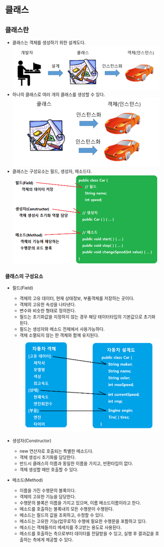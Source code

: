 # 클래스
## 클래스란
- 클래스는 객체를 생성하기 위한 설계도다.
  <kbd>![alt 클래스와 객체](/images/java/classAndInstance.PNG)</kbd>
- 하나의 클래스로 여러 개의 클래스를 생성할 수 있다.
  <kbd>![alt 클래스의 구성요소](/images/java/classAndInstance2.png)</kbd>
- 클래스는 구성요소는 필드, 생성자, 메소드다.
  <kbd>![alt 클래스의 구성요소](/images/java/class1.png)</kbd>

### 클래스의 구성요소
- 필드(Field)
  + 객체의 고유 데이터, 현재 상태정보, 부품객체를 저장하는 곳이다.
  + 객체의 고유한 속성을 나타낸다.
  + 변수와 비슷한 형태로 정의한다.
  + 필드는 초기화값을 지정하지 않는 경우 해당 테이터타입의 기본값으로 초기화된다.
  + 필드는 생성자와 메소드 전체에서 사용가능하다.
  + 객체 소멸되지 않는 한 객체와 함께 유지된다.
  <kbd>![alt 클래스의 필드](/images/java/classField1.png)</kbd>

- 생성자(Constructor)
  + new 연산자로 호출되는 특별한 메소드다.
  + 객체 생성시 초기화를 담당한다.
  + 반드시 클래스의 이름과 동일한 이름을 가지고, 반환타입이 없다.
  + 객체 생성할 때만 호출할 수 있다.
  
- 메소드(Method)
  + 이름을 가진 수행문의 블록이다.
  + 객체의 고유한 기능을 담당한다.
  + 수행문의 블록은 이름을 가지고 있으며, 이름 메소드이름이라고 한다.
  + 메소드를 호출하는 블록내의 모든 수행문이 수행된다.
  + 메소드는 필드의 값을 조회하고, 수정할 수 있다.
  + 메소드는 고유한 기능(업무로직) 수행에 필요한 수행문을 포함하고 있다.
  + 메소드는 객체들끼리 메세지를 주고받는 용도로 사용된다.
  + 메소드를 호출하는 측으로부터 데이터를 전달받을 수 있고, 실행 후 결과값을 호출하는 측에게 제공할 수 있다.
  
